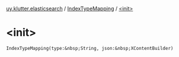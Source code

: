 [uy.klutter.elasticsearch](../index.md) / [IndexTypeMapping](index.md) / [&lt;init&gt;](.)


# &lt;init&gt;
`IndexTypeMapping(type:&nbsp;String, json:&nbsp;XContentBuilder)`



